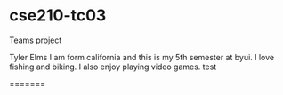 # cse210-tc03
Teams project

Tyler Elms
I am form california and this is my 5th semester at byui. I love fishing and biking. I also enjoy playing video games.
test

=======
